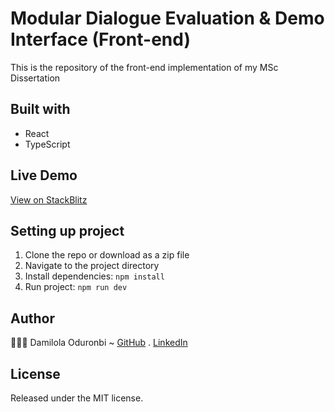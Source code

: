 # Modular Dialogue Evaluation & Demo Interface  (Front-end)
This is the repository of the front-end implementation of my MSc Dissertation

## Built with
- React
- TypeScript

## Live Demo
[View on StackBlitz](https://mcd.stackblitz.io/)

## Setting up project
1. Clone the repo or download as a zip file
2. Navigate to the project directory
3. Install dependencies: `npm install`
4. Run project: `npm run dev`

## Author
🧑🏿‍💻 Damilola Oduronbi ~
[GitHub](https://github.com/oracleot) . [LinkedIn](https://www.linkedin.com/in/doduronbi/)

## License
Released under the MIT license.

